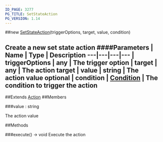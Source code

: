 ```yaml
---
ID_PAGE: 3277
PG_TITLE: SetStateAction
PG_VERSION: 1.14
---
```

##new [SetStateAction](page.php?p=3277)(triggerOptions, target, value, condition)

Create a new set state action
####Parameters
 | Name | Type | Description
---|---|---|---
 | triggerOptions | any | The trigger option
 | target | any | The action target
 | value | string | The action value
optional | condition | [Condition](page.php?p=3289) | The condition to trigger the action
---

##Extends [Action](page.php?p=3275)
##Members

###value : string


The action value



##Methods

###execute() &rarr; void
Execute the action

